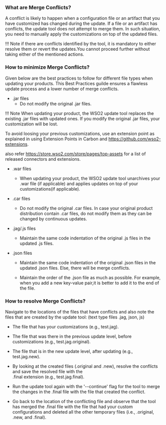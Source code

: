 ### What are Merge Conflicts?
A conflict is likely to happen when a configuration file or an artifact that you have customized has changed during the
update. If a file or an artifact has conflicts, the update tool does not attempt to merge them. In such situation, you need to manually apply 
the customizations on top of the updated files.


!!! Note 
    if there are conflicts identified by the tool, it is mandatory to either resolve them or revert the updates.You cannot proceed further without taking either of the mentioned actions.

### How to minimize Merge Conflicts?

Given below are the best practices to follow for different file types when updating your products. 
This Best Practices guilde ensures a flawless update process and a lower number of merge conflicts.

- .jar files	
    -   Do not modify the original .jar files.


!!! Note 
    When updating your product, the WSO2 update tool replaces the existing .jar files with updated ones. If you modify the original .jar files, your customization will be lost. 

To avoid loosing your previous customizations, use an extension point as explained in using Extension Points in Carbon and https://github.com/wso2-extensions. 

also refer https://store.wso2.com/store/pages/top-assets for a list of released connectors and extensions.

- .war files	
    -   When updating your product, the WSO2 update tool unarchives your .war file (if applicable) and applies updates
     on top of your customizations(if applicable).

- .car files	
    -   Do not modify the original .car files. In case your original product distribution contain .car files, do not 
    modify them as they can be changed by continuous updates.

- .jag/.js files	
    -   Maintain the same code indentation of the original .js files in the updated .js files.
- .json files	
    -   Maintain the same code indentation of the original .json files in the updated .json files. Else, there will be 
    merge conflicts.

    -   Maintain the order of the .json file as much as possible. For example, when you add a new key-value pair,it is better to add it
     to the end of the file.

### How to resolve Merge Conflicts?

Navigate to the locations of the files that have conflicts and also note the files that are created by the update tool:
(text type files .jag, json, js)
 - The file that has your customizations (e.g., test.jag).
 
 - The file that was there in the previous update level, before customizations (e.g., test.jag.original).
 
 - The file that is in the new update level, after updating (e.g., test.jag.new).
 
 - By looking at the created files (.original and .new), resolve the conflicts and save the resolved file with the  
 .final extension (e.g., test.jag.final). 
       
 - Run the update tool again with the '--continue' flag for the tool to merge the changes in the .final file with the 
 file 
 that created the conflict.
 
 - Go back to the location of the conflicting file and observe that the tool has merged the  .final  file with the file 
 that had your custom configurations and deleted all the other temporary files (i.e., .original, .new, and .final).
